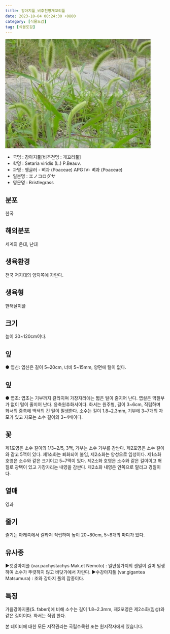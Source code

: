 ```yaml
---
title: 강아지풀_비추천명개꼬리풀
date: 2023-10-04 00:24:30 +0800
category: [식물도감]
tag: [식물도감]
---
```




![강아지풀[비추천명 : 개꼬리풀]](/assets/img/fileUpload/plants/basic/Gramineae/Setaria/14730/1_th2.JPG)
- 국명 : 강아지풀[비추천명 : 개꼬리풀]
- 학명 : Setaria viridis (L.) P.Beauv.
- 과명 : 앵글러 - 벼과 (Poaceae) APG Ⅳ- 벼과 (Poaceae)
- 일본명 : エノコログサ
- 영문명 : Bristlegrass


## 분포
한국
## 해외분포
세계의 온대, 난대
## 생육환경
전국 저지대의 양지쪽에 자란다.
## 생육형
한해살이풀
## 크기
높이 30~120cm이다.
## 잎
● 엽신: 엽신은 길이 5~20cm, 너비 5~15mm, 양면에 털이 없다.
## 잎
● 엽초: 엽초는 기부까지 갈라지며 가장자리에는 짧은 털이 줄지어 난다. 엽설은 막질부가 없이 털이 줄지어 난다. 응축원추화서이다. 화서는 원주형, 길이 3~6cm, 직립하며 화서의 중축에 백색의 긴 털이 밀생한다. 소수는 길이 1.8~2.3mm, 기부에 3~7개의 자모가 있고 자모는 소수 길이의 3~4배이다.
## 꽃
제1포영은 소수 길이의 1/3~2/5, 3맥, 기부는 소수 기부를 감싼다. 제2포영은 소수 길이와 같고 5맥이 있다. 제1소화는 퇴화되어 불임, 제2소화는 양성으로 임성이다. 제1소화 호영은 소수와 같은 크기이고 5~7맥이 있다. 제2소화 호영은 소수와 같은 길이이고 혁질로 광택이 있고 가장자리는 내영을 감싼다. 제2소화 내영은 안쪽으로 말리고 경질이다.
## 열매
영과
## 줄기
줄기는 아래쪽에서 갈라져 직립하며 높이 20~80cm, 5~8개의 마디가 있다.
## 유사종
▶갯강아지풀 (var.pachystachys Mak.et Nemoto) : 일년생가지의 센털이 길며 밀생하여 소수가 뚜렷하지 않고 바닷가에서 자란다. 
▶수강아지풀 (var.gigantea Matsumura) : 조와 강아지 풀의 잡종이다.
## 특징
가을강아지풀(S. faberi)에 비해 소수는 길이 1.8~2.3mm, 제2포영은 제2소화(임성)와 같은 길이이다. 화서는 직립 한다.






본 데이터에 대한 모든 저작권리는 국립수목원 또는 원저작자에게 있습니다.
